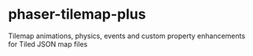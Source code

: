 # phaser-tilemap-plus
Tilemap animations, physics, events and custom property enhancements for Tiled JSON map files
